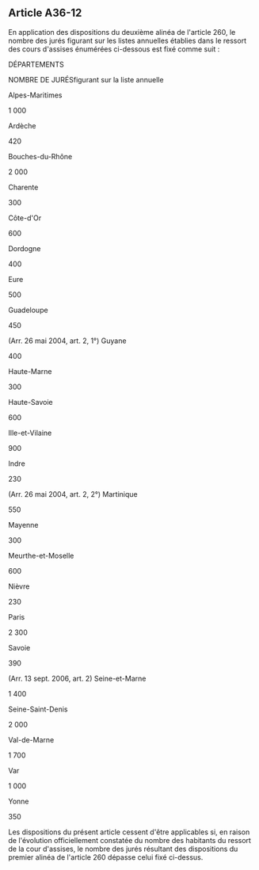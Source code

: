 Article A36-12
----
En application des dispositions du deuxième alinéa de l'article 260, le nombre
des jurés figurant sur les listes annuelles établies dans le ressort des cours
d'assises énumérées ci-dessous est fixé comme suit :

DÉPARTEMENTS

NOMBRE DE JURÉSfigurant sur la liste annuelle

Alpes-Maritimes

1 000

Ardèche

420

Bouches-du-Rhône

2 000

Charente

300

Côte-d'Or

600

Dordogne

400

Eure

500

Guadeloupe

450

(Arr. 26 mai 2004, art. 2, 1°) Guyane

400

Haute-Marne

300

Haute-Savoie

600

Ille-et-Vilaine

900

Indre

230

(Arr. 26 mai 2004, art. 2, 2°) Martinique

550

Mayenne

300

Meurthe-et-Moselle

600

Nièvre

230

Paris

2 300

Savoie

390

(Arr. 13 sept. 2006, art. 2) Seine-et-Marne

1 400

Seine-Saint-Denis

2 000

Val-de-Marne

1 700

Var

1 000

Yonne

350

Les dispositions du présent article cessent d'être applicables si, en raison de
l'évolution officiellement constatée du nombre des habitants du ressort de la
cour d'assises, le nombre des jurés résultant des dispositions du premier alinéa
de l'article 260 dépasse celui fixé ci-dessus.
